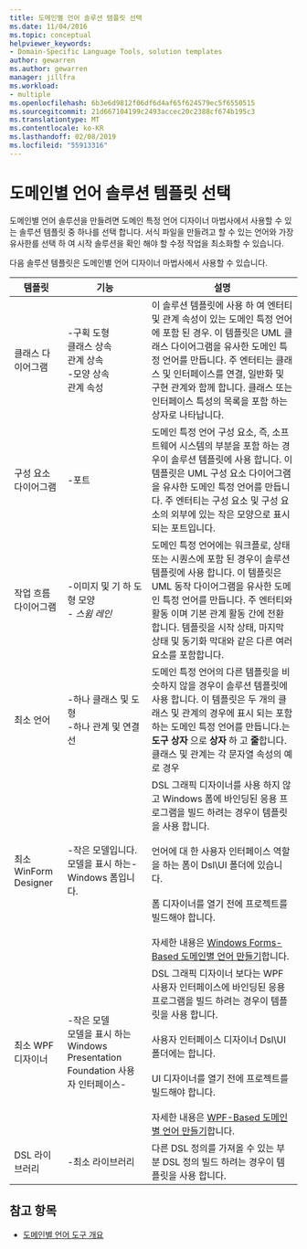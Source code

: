 ```yaml
---
title: 도메인별 언어 솔루션 템플릿 선택
ms.date: 11/04/2016
ms.topic: conceptual
helpviewer_keywords:
- Domain-Specific Language Tools, solution templates
author: gewarren
ms.author: gewarren
manager: jillfra
ms.workload:
- multiple
ms.openlocfilehash: 6b3e6d9812f06df6d4af65f624579ec5f6550515
ms.sourcegitcommit: 21d667104199c2493accec20c2388cf674b195c3
ms.translationtype: MT
ms.contentlocale: ko-KR
ms.lasthandoff: 02/08/2019
ms.locfileid: "55913316"
---
```

# <a name="choosing-a-domain-specific-language-solution-template"></a>도메인별 언어 솔루션 템플릿 선택
도메인별 언어 솔루션을 만들려면 도메인 특정 언어 디자이너 마법사에서 사용할 수 있는 솔루션 템플릿 중 하나를 선택 합니다. 서식 파일을 만들려고 할 수 있는 언어와 가장 유사한를 선택 하 여 시작 솔루션을 확인 해야 할 수정 작업을 최소화할 수 있습니다.

 다음 솔루션 템플릿은 도메인별 언어 디자이너 마법사에서 사용할 수 있습니다.

|템플릿|기능|설명|
|-|-|-|
|클래스 다이어그램|-구획 도형<br />클래스 상속<br />관계 상속<br />-모양 상속<br />관계 속성|이 솔루션 템플릿에 사용 하 여 엔터티 및 관계 속성이 있는 도메인 특정 언어에 포함 된 경우. 이 템플릿은 UML 클래스 다이어그램을 유사한 도메인 특정 언어를 만듭니다. 주 엔터티는 클래스 및 인터페이스를 연결, 일반화 및 구현 관계와 함께 합니다. 클래스 또는 인터페이스 특성의 목록을 포함 하는 상자로 나타납니다.|
|구성 요소 다이어그램|-포트|도메인 특정 언어 구성 요소, 즉, 소프트웨어 시스템의 부분을 포함 하는 경우이 솔루션 템플릿에 사용 합니다. 이 템플릿은 UML 구성 요소 다이어그램을 유사한 도메인 특정 언어를 만듭니다. 주 엔터티는 구성 요소 및 구성 요소의 외부에 있는 작은 모양으로 표시 되는 포트입니다.|
|작업 흐름 다이어그램|-이미지 및 기 하 도형 모양<br />-   *스윔 레인*|도메인 특정 언어에는 워크플로, 상태 또는 시퀀스에 포함 된 경우이 솔루션 템플릿에 사용 합니다. 이 템플릿은 UML 동작 다이어그램을 유사한 도메인 특정 언어를 만듭니다. 주 엔터티와 활동 이며 기본 관계 활동 간에 전환 합니다. 템플릿을 시작 상태, 마지막 상태 및 동기화 막대와 같은 다른 여러 요소를 포함합니다.|
|최소 언어|-하나 클래스 및 도형<br />-하나 관계 및 연결선|도메인 특정 언어의 다른 템플릿을 비슷하지 않을 경우이 솔루션 템플릿에 사용 합니다. 이 템플릿은 두 개의 클래스 및 관계의 경우에 표시 되는 포함 하는 도메인 특정 언어를 만듭니다.는 **도구 상자** 으로 **상자** 하 고 **줄**합니다. 클래스 및 관계는 각 문자열 속성의 예로 경우|
|최소 WinForm Designer|-작은 모델입니다.<br />모델을 표시 하는-Windows 폼입니다.|DSL 그래픽 디자이너를 사용 하지 않고 Windows 폼에 바인딩된 응용 프로그램을 빌드 하려는 경우이 템플릿을 사용 합니다.<br /><br /> 언어에 대 한 사용자 인터페이스 역할을 하는 폼이 Dsl\UI 폴더에 있습니다.<br /><br /> 폼 디자이너를 열기 전에 프로젝트를 빌드해야 합니다.<br /><br /> 자세한 내용은 [Windows Forms-Based 도메인별 언어 만들기](../modeling/creating-a-windows-forms-based-domain-specific-language.md)합니다.|
|최소 WPF 디자이너|-작은 모델<br />모델을 표시 하는 Windows Presentation Foundation 사용자 인터페이스-|DSL 그래픽 디자이너 보다는 WPF 사용자 인터페이스에 바인딩된 응용 프로그램을 빌드 하려는 경우이 템플릿을 사용 합니다.<br /><br /> 사용자 인터페이스 디자이너 Dsl\UI 폴더에는 합니다.<br /><br /> UI 디자이너를 열기 전에 프로젝트를 빌드해야 합니다.<br /><br /> 자세한 내용은 [WPF-Based 도메인별 언어 만들기](../modeling/creating-a-wpf-based-domain-specific-language.md)합니다.|
|DSL 라이브러리|-최소 라이브러리|다른 DSL 정의를 가져올 수 있는 부분 DSL 정의 빌드 하려는 경우이 템플릿을 사용 합니다.|

## <a name="see-also"></a>참고 항목

- [도메인별 언어 도구 개요](../modeling/overview-of-domain-specific-language-tools.md)
